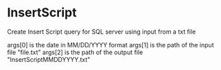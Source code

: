 # InsertScript
Create Insert Script query for SQL server using input from a txt file

args[0] is the date in MM/DD/YYYY format 
args[1] is the path of the input file "file.txt"
args[2] is the path of the output file "InsertScriptMMDDYYYY.txt"
